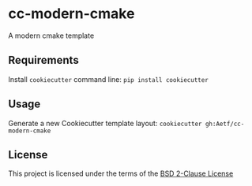 cc-modern-cmake
===============

A modern cmake template

Requirements
------------
Install `cookiecutter` command line: `pip install cookiecutter`

Usage
-----
Generate a new Cookiecutter template layout: `cookiecutter gh:Aetf/cc-modern-cmake`

License
-------
This project is licensed under the terms of the [BSD 2-Clause License](/LICENSE)
